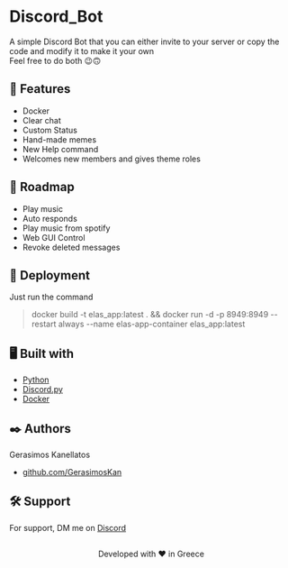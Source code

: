 # Discord_Bot

A simple Discord Bot that you can either invite to your server or copy the code and modify it to make it your own \
Feel free to do both  :wink::upside_down_face:
## :monocle_face: Features 

- Docker
- Clear chat
- Custom Status
- Hand-made memes
- New Help command
- Welcomes new members and gives theme roles

## :bookmark_tabs: Roadmap
- Play music
- Auto responds
- Play music from spotify
- Web GUI Control
- Revoke deleted messages


## :rocket: Deployment

Just run the command 
> docker build -t elas_app:latest . && docker run -d -p 8949:8949 --restart always --name elas-app-container elas_app:latest


## :desktop_computer: Built with

- [Python](https://www.python.org/)
- [Discord.py](https://discordpy.readthedocs.io/)
- [Docker](https://www.docker.com/)


## :black_nib: Authors

Gerasimos Kanellatos
- [github.com/GerasimosKan](https://github.com/GerasimosKan)
## :hammer_and_wrench: Support

For support, DM me on [Discord](https://discord.com/channels/@me/917786010161655818)


## 
<p align="center">
  Developed with ❤️ in Greece
</p>

